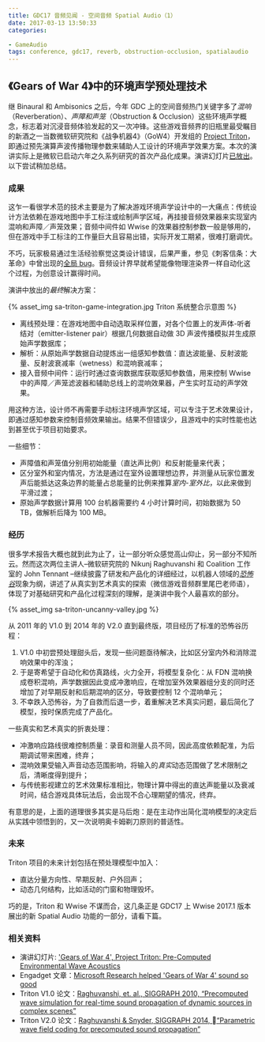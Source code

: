 ```yaml
---
title: GDC17 音频见闻 - 空间音频 Spatial Audio（1）
date: 2017-03-13 13:50:33
categories: 

- GameAudio
tags: conference, gdc17, reverb, obstruction-occlusion, spatialaudio
---
```


## 《Gears of War 4》中的环境声学预处理技术

继 Binaural 和 Ambisonics 之后，今年 GDC 上的空间音频热门关键字多了*混响*（Reverberation）、*声障和声笼*（Obstruction & Occlusion）这些环境声学概念，标志着对沉浸音频体验发起的又一次冲锋。这些游戏音频界的旧瓶里最受瞩目的新酒之一当数微软研究院和《战争机器4》（GoW4）开发组的 [Project Triton](http://schedule.gdconf.com/session/gears-of-war-4-project-triton-pre-computed-environmental-wave-acoustics)，即通过预先演算声波传播物理参数来辅助人工设计的环境声学效果方案。本次的演讲实际上是微软已启动六年之久系列研究的首次产品化成果。演讲幻灯片[已放出](http://www.nikunjr.com/Projects/Triton/Triton-GDC2017.pptx)。以下尝试稍加总结。

### 成果

这乍一看很学术范的技术主要是为了解决游戏环境声学设计中的一大痛点：传统设计方法依赖在游戏地图中手工标注或绘制声学区域，再挂接音频效果器来实现室内混响和声障／声笼效果；音频中间件如 Wwise 的效果器控制参数一般是够用的，但在游戏中手工标注的工作量巨大且容易出错，实际开发工期紧，很难打磨调优。

不巧，玩家极易通过生活经验察觉这类设计错误，后果严重，参见《刺客信条：大革命》中曾出现的[全局 bug](http://forums.ubi.com/showthread.php/973716-AC-Unity-Sound-Bug-Forums)。音频设计界早就希望能像物理渲染界一样自动化这个过程，为创意设计赢得时间。

演讲中放出的*最终*解决方案：

{% asset_img sa-triton-game-integration.jpg Triton 系统整合示意图 %}

- 离线预处理：在游戏地图中自动选取采样位置，对各个位置上的发声体-听者结对（emitter-listener pair）根据几何数据自动做 3D 声波传播模拟并生成原始声学数据库；
- 解析：从原始声学数据自动提炼出一组感知参数值：直达波能量、反射波能量、反射波衰减率（wetness）和混响衰减率；
- 接入音频中间件：运行时通过查询数据库获取感知参数值，用来控制 Wwise 中的声障／声笼滤波器和辅助总线上的混响效果器，产生实时互动的声学效果。

用这种方法，设计师不再需要手动标注环境声学区域，可以专注于艺术效果设计，即通过感知参数来控制音频效果输出。结果不但错误少，且游戏中的实时性能也达到甚至优于项目初始要求。

一些细节：

- 声障值和声笼值分别用初始能量（直达声比例）和反射能量来代表；
- 区分室外和室内情况，方法是通过在室外设置理想边界，并测量从玩家位置发声后能抵达这条边界的能量占总能量的比例来推算*室内-室外比*，以此来做到平滑过渡；
- 原始声学数据计算用 100 台机器需要约 4 小时计算时间，初始数据为 50 TB，做解析后降为 100 MB。

### 经历

很多学术报告大概也就到此为止了，让一部分听众感觉高山仰止，另一部分不知所云。然而这次两位主讲人–微软研究院的 Nikunj Raghuvanshi 和 Coalition 工作室的 John Tennant –继续披露了研发和产品化的详细经过，以机器人领域的[*恐怖谷*](http://baike.baidu.com/item/恐怖谷理论)现象为纲，讲述了从真实到艺术真实的探索（微信游戏音频群里尾巴老师语），体现了对基础研究和产品化过程深刻的理解，是演讲中我个人最喜欢的部分。

{% asset_img  sa-triton-uncanny-valley.jpg %}

从 2011 年的 V1.0 到 2014 年的 V2.0 直到最终版，项目经历了标准的恐怖谷历程：

1. V1.0 中初尝预处理甜头后，发现一些问题亟待解决，比如区分室内外和消除混响效果中的浑浊；
2. 于是寄希望于自动化和仿真路线，火力全开，将模型复杂化：从 FDN 混响换成卷积混响，声学数据因此变成冲激响应，在增加室外效果器组分支的同时还增加了对早期反射和后期混响的区分，导致要控制 12 个混响单元；
3. 不幸跌入恐怖谷，为了自救而后退一步，着重解决艺术真实问题，最后简化了模型，按时保质完成了产品化。

一些真实和艺术真实的折衷处理：

- 冲激响应路线很难控制质量：录音和测量人员不同，因此高度依赖配准，为后期调试带来困难，终弃；
- 混响效果受输入声音动态范围影响，将输入的*真实*动态范围做了艺术限制之后，清晰度得到提升；
- 与传统影视建立的艺术效果标准相比，物理计算中得出的直达声能量以及衰减时间，结合游戏具体玩法后，会出现不合心理期望的情况，终弃。

有意思的是，上面的道理很多其实是马后炮：是在主动作出简化混响模型的决定后从实践中领悟到的，又一次说明奥卡姆剃刀原则的普适性。

### 未来

Triton 项目的未来计划包括在预处理模型中加入：

- 直达分量方向性、早期反射、户外回声；
- 动态几何结构，比如活动的门窗和物理毁坏。

巧的是，Triton 和 Wwise 不谋而合，这几条正是 GDC17 上 Wwise 2017.1 版本展出的新 Spatial Audio 功能的一部分，请看下篇。

### 相关资料

- 演讲幻灯片: ['Gears of War 4', Project Triton: Pre-Computed Environmental Wave Acoustics](http://www.nikunjr.com/Projects/Triton/Triton-GDC2017.pptx)
- Engadget 文章：[Microsoft Research helped 'Gears of War 4' sound so good](https://www.engadget.com/2016/10/25/gears-of-war-4-microsoft-research-triton/)
- Triton V1.0 论文：[Raghuvanshi, et. al., SIGGRAPH 2010, “Precomputed wave simulation for real-time sound propagation of dynamic sources in complex scenes”
](https://www.microsoft.com/en-us/research/wp-content/uploads/2016/10/6.pdf)
- Triton V2.0 论文：[Raghuvanshi & Snyder, SIGGRAPH 2014, “Parametric wave field coding for precomputed sound propagation”
](https://www.microsoft.com/en-us/research/wp-content/uploads/2016/07/ParametricWaveField.pdf)
